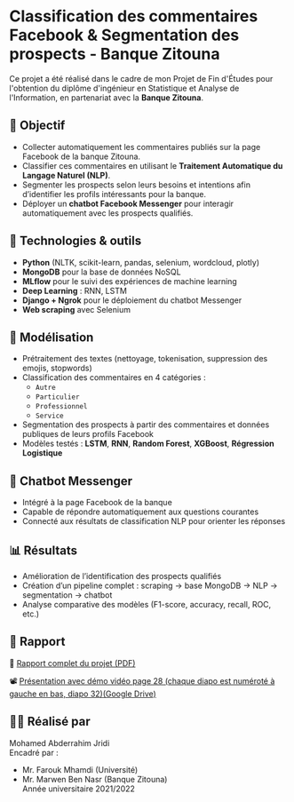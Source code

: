 # Classification des commentaires Facebook & Segmentation des prospects - Banque Zitouna

Ce projet a été réalisé dans le cadre de mon Projet de Fin d'Études pour l'obtention du diplôme d'ingénieur en Statistique et Analyse de l'Information, en partenariat avec la **Banque Zitouna**.

## 🎯 Objectif

- Collecter automatiquement les commentaires publiés sur la page Facebook de la banque Zitouna.
- Classifier ces commentaires en utilisant le **Traitement Automatique du Langage Naturel (NLP)**.
- Segmenter les prospects selon leurs besoins et intentions afin d’identifier les profils intéressants pour la banque.
- Déployer un **chatbot Facebook Messenger** pour interagir automatiquement avec les prospects qualifiés.

## 🧰 Technologies & outils

- **Python** (NLTK, scikit-learn, pandas, selenium, wordcloud, plotly)
- **MongoDB** pour la base de données NoSQL
- **MLflow** pour le suivi des expériences de machine learning
- **Deep Learning** : RNN, LSTM
- **Django + Ngrok** pour le déploiement du chatbot Messenger
- **Web scraping** avec Selenium

## 🧠 Modélisation

- Prétraitement des textes (nettoyage, tokenisation, suppression des emojis, stopwords)
- Classification des commentaires en 4 catégories :
  - `Autre`
  - `Particulier`
  - `Professionnel`
  - `Service`
- Segmentation des prospects à partir des commentaires et données publiques de leurs profils Facebook
- Modèles testés : **LSTM**, **RNN**, **Random Forest**, **XGBoost**, **Régression Logistique**

## 🤖 Chatbot Messenger

- Intégré à la page Facebook de la banque
- Capable de répondre automatiquement aux questions courantes
- Connecté aux résultats de classification NLP pour orienter les réponses

## 📊 Résultats

- Amélioration de l’identification des prospects qualifiés
- Création d’un pipeline complet : scraping → base MongoDB → NLP → segmentation → chatbot
- Analyse comparative des modèles (F1-score, accuracy, recall, ROC, etc.)

## 📎 Rapport

📄 [Rapport complet du projet (PDF)](./Rapport%20Final.pdf)

📽️ [Présentation avec démo vidéo page 28 (chaque diapo est numéroté à gauche en bas, diapo 32)(Google Drive)]([https://drive.google.com/your-link-ici](https://docs.google.com/presentation/d/19lz_AMs2MRc4zeg2gg8HAWlmzJOBAJgR/edit?usp=sharing&ouid=112678636381172917271&rtpof=true&sd=true))

## 👨‍💻 Réalisé par

Mohamed Abderrahim Jridi  
Encadré par :  
- Mr. Farouk Mhamdi (Université)  
- Mr. Marwen Ben Nasr (Banque Zitouna)  
Année universitaire 2021/2022
